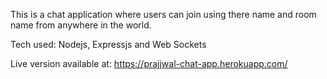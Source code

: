 This is a chat application where users can join using there name and room name from anywhere in the world.

Tech used: Nodejs, Expressjs and Web Sockets

Live version available at: https://prajjwal-chat-app.herokuapp.com/
